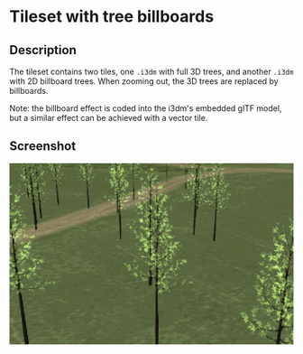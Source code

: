 # Tileset with tree billboards
## Description
The tileset contains two tiles, one `.i3dm` with full 3D trees, and another `.i3dm` with 2D billboard trees. When zooming out, the 3D trees are replaced by billboards.

Note: the billboard effect is coded into the i3dm's embedded glTF model, but a similar effect can be achieved with a vector tile.

## Screenshot

![screenshot](screenshot/screenshot.gif)
